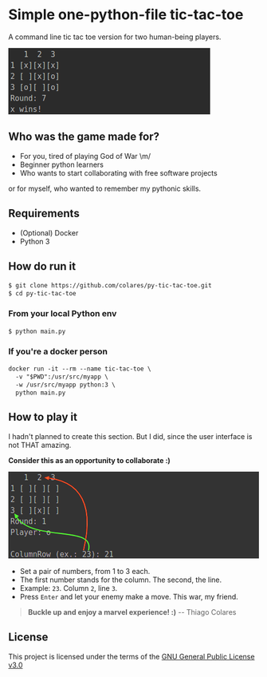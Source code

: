 # Simple one-python-file tic-tac-toe
A command line tic tac toe version for two human-being players.

![Gameplay](py-tic-tac-toe-show-off.png)

## Who was the game made for?
* For you, tired of playing God of War \m/
* Beginner python learners
* Who wants to start collaborating with free software projects

or for myself, who wanted to remember my pythonic skills.

## Requirements
* (Optional) Docker
* Python 3

## How do run it

    $ git clone https://github.com/colares/py-tic-tac-toe.git
    $ cd py-tic-tac-toe
    
### From your local Python env 
    $ python main.py

### If you're a docker person

    docker run -it --rm --name tic-tac-toe \
      -v "$PWD":/usr/src/myapp \
      -w /usr/src/myapp python:3 \
      python main.py
      
## How to play it
I hadn't planned to create this section. But I did, since the user interface is not THAT amazing.

**Consider this as an opportunity to collaborate :)**

![Set a pair: ColumnRow](py-tic-tac-toe-help.png)

* Set a pair of numbers, from 1 to 3 each. 
* The first number stands for the column. The second, the line.
* Example: ```23```. Column ```2```, line ```3```.
* Press ```Enter``` and let your enemy make a move. This war, my friend.
      
> **Buckle up and enjoy a marvel experience! :)** -- Thiago Colares
      
## License
This project is licensed under the terms of the [GNU General Public License v3.0](https://github.com/colares/py-tic-tac-toe/blob/master/LICENSE "GNU General Public License v3.0")
